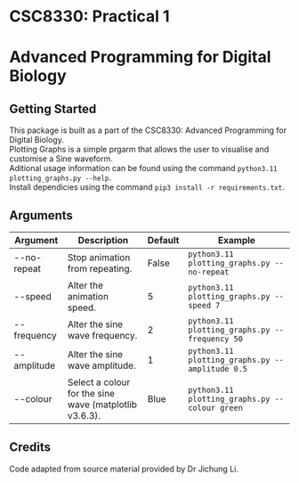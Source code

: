 # CSC8330: Practical 1

# Advanced Programming for Digital Biology

## Getting Started

This package is built as a part of the CSC8330: Advanced Programming
for Digital Biology.   
Plotting Graphs is a simple prgarm that allows the user to visualise and customise a Sine waveform.  
Aditional usage information can be found using the command  ```python3.11 plotting_graphs.py --help```.  
Install dependicies using the command ```pip3 install -r requirements.txt```.

## Arguments

| Argument | Description | Default | Example | 
| -------- | ----------- | ------- | ------- |
| --no-repeat | Stop animation from repeating. | False | ```python3.11 plotting_graphs.py --no-repeat``` |
| --speed | Alter the animation speed. | 5 | ```python3.11 plotting_graphs.py --speed 7``` |
| --frequency | Alter the sine wave frequency. | 2 | ```python3.11 plotting_graphs.py --frequency 50``` |
| --amplitude | Alter the sine wave amplitude. | 1 | ```python3.11 plotting_graphs.py --amplitude 0.5``` |
| --colour | Select a colour for the sine wave (matplotlib v3.6.3). | Blue | ```python3.11 plotting_graphs.py --colour green``` |

## Credits

Code adapted from source material provided by Dr Jichung Li.